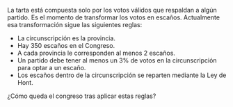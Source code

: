 La tarta está compuesta solo por los votos válidos que respaldan a algún partido. Es el momento de transformar los votos en escaños. Actualmente esa transformación sigue las siguientes reglas:

* La circunscripción es la provincia.
* Hay 350 escaños en el Congreso.
* A cada provincia le corresponden al menos 2 escaños.
* Un partido debe tener al menos un 3% de votos en la circunscripción para optar a un escaño.
* Los escaños dentro de la circunscripción se reparten mediante la Ley de Hont.

¿Cómo queda el congreso tras aplicar estas reglas?
